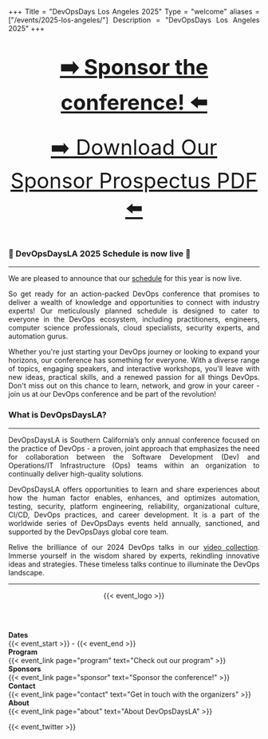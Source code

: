+++
Title = "DevOpsDays Los Angeles 2025"
Type = "welcome"
aliases = ["/events/2025-los-angeles/"]
Description = "DevOpsDays Los Angeles 2025"
+++
<br>

<div class = "col-md-12 push-md-12">
  <h1 style="text-align: center;"><a href="https://assets.devopsdays.org/events/2025/los-angeles/devopsdayla2025_sponsor.pdf" style="font-size: 42px;">➡️ Sponsor the conference! ⬅️</a></h1>
  <div style="text-align: center"><a href="https://assets.devopsdays.org/events/2025/los-angeles/devopsdayla2025_sponsor.pdf" style="font-size: 42px;">➡️ Download Our Sponsor Prospectus PDF ⬅️</a></div>
</div>
<br>

<div class = "row" id = "main-row">
  <div class = "col-md-6 push-md-8" id = "left-col">
    <h3>🎉 DevOpsDaysLA 2025 Schedule is now live 🎉</h3>
  <hr>
  <p>
  We are pleased to announce that our <a href="https://devopsdays.org/events/2025-los-angeles/program">schedule</a> for this year is now live.

  So get ready for an action-packed DevOps conference that promises to deliver a wealth of knowledge and opportunities to connect with industry experts! Our meticulously planned schedule is designed to cater to everyone in the DevOps ecosystem, including practitioners, engineers, computer science professionals, cloud specialists, security experts, and automation gurus.

  Whether you're just starting your DevOps journey or looking to expand your horizons, our conference has something for everyone. With a diverse range of topics, engaging speakers, and interactive workshops, you'll leave with new ideas, practical skills, and a renewed passion for all things DevOps. Don't miss out on this chance to learn, network, and grow in your career - join us at our DevOps conference and be part of the revolution!
  </p>
  <h3>What is DevOpsDaysLA?</h3>
  <hr>
  <p>
  DevOpsDaysLA is Southern California’s only annual conference focused on the practice of DevOps - a proven, joint approach that emphasizes the need for collaboration between the Software Development (Dev) and Operations/IT Infrastructure (Ops) teams within an organization to continually deliver high-quality solutions.
  <br>
  <p>
  DevOpsDaysLA offers opportunities to learn and share experiences about how the human factor enables, enhances, and optimizes automation, testing, security, platform engineering, reliability, organizational culture, CI/CD, DevOps practices, and career development. It is a part of the worldwide series of DevOpsDays events held annually, sanctioned, and supported by the DevOpsDays global core team.
  <p>
  Relive the brilliance of our 2024 DevOps talks in our <a href="https://devopsdays.org/events/2024-los-angeles/program">video collection</a>. Immerse yourself in the wisdom shared by experts, rekindling innovative ideas and strategies. These timeless talks continue to illuminate the DevOps landscape.
  <hr>
  </div>
  <div class = "col-md-6 push-md-4" id = "right-col">
    <div style="text-align: center; ">
      {{< event_logo >}}
    </div>
  </div>

  
</div>

<br><br>

<div class = "row">
  <div class = "col-md-2">
    <strong>Dates</strong>
  </div>
  <div class = "col-md-8">
    {{< event_start >}} - {{< event_end >}}
  </div>
</div>

<div class = "row">
  <div class = "col-md-2">
    <strong>Program</strong>
  </div>
  <div class = "col-md-8">
    {{< event_link page="program" text="Check out our program" >}}
  </div>
</div>

<div class = "row">
  <div class = "col-md-2">
    <strong>Sponsors</strong>
  </div>
  <div class = "col-md-8">
    {{< event_link page="sponsor" text="Sponsor the conference!" >}}
  </div>
</div>

<div class = "row">
  <div class = "col-md-2">
    <strong>Contact</strong>
  </div>
  <div class = "col-md-8">
    {{< event_link page="contact" text="Get in touch with the organizers" >}}
  </div>
</div>

<div class = "row">
  <div class = "col-md-2">
    <strong>About</strong>
  </div>
  <div class = "col-md-8">
    {{< event_link page="about" text="About DevOpsDaysLA" >}}
  </div>
</div>

<!-- Uncomment if you added your city twitter name -->

{{< event_twitter >}}

<style>
  p {
    text-align: justify;
  }
</style>
